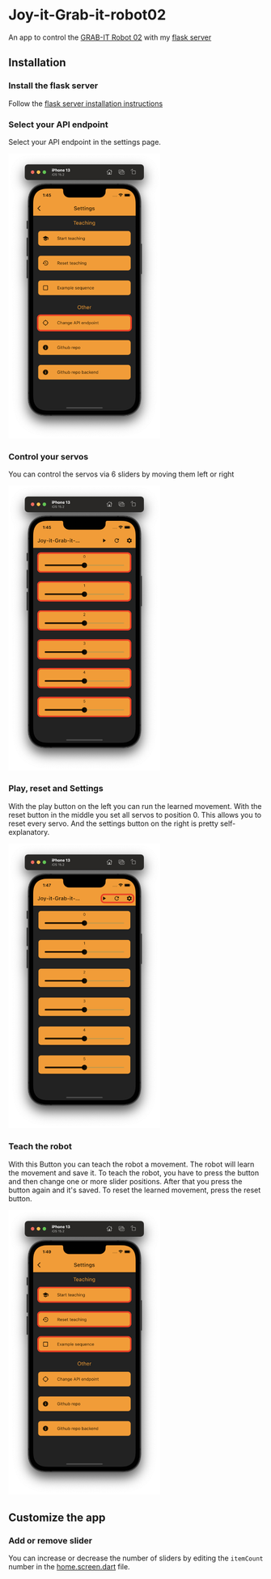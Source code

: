 # Joy-it-Grab-it-robot02
An app to control the [GRAB-IT Robot 02](https://joy-it.net/de/products/Robot02) with my [flask server](https://github.com/floodoo/Joy-it-Grab-it-robot02-backend)

## Installation

### Install the flask server
Follow the [flask server installation instructions](https://github.com/floodoo/Joy-it-Grab-it-robot02-backend)

### Select your API endpoint
Select your API endpoint in the settings page.

<img src="https://github.com/floodoo/Joy-it-Grab-it-robot02-frontend/blob/main/assets/images/settings_page_change_api_endpoint.png?raw=true" width="300">

### Control your servos
You can control the servos via 6 sliders by moving them left or right

<img src="https://github.com/floodoo/Joy-it-Grab-it-robot02-frontend/blob/main/assets/images/slider_page_slider.png?raw=true" width="300">

### Play, reset and Settings
With the play button on the left you can run the learned movement. With the reset button in the middle you set all servos to position 0. This allows you to reset every servo. And the settings button on the right is pretty self-explanatory.

<img src="https://github.com/floodoo/Joy-it-Grab-it-robot02-frontend/blob/main/assets/images/slider_page_buttons.png?raw=true" width="300">

### Teach the robot
With this Button you can teach the robot a movement. The robot will learn the movement and save it. To teach the robot, you have to press the button and then change one or more slider positions. After that you press the button again and it's saved. To reset the learned movement, press the reset button.

<img src="https://github.com/floodoo/Joy-it-Grab-it-robot02-frontend/blob/main/assets/images/settings_teaching.png?raw=true" width="300">

## Customize the app
### Add or remove slider
You can increase or decrease the number of sliders by editing the `itemCount` number in the [home.screen.dart](lib/ui/screens/home/home.screen.dart) file.